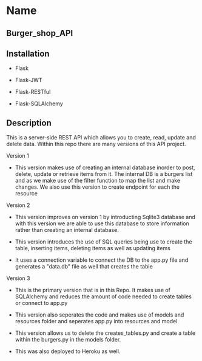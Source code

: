 # Name

## Burger_shop_API

## Installation

* Flask

* Flask-JWT

* Flask-RESTful

* Flask-SQLAlchemy 

## Description

This is a server-side REST API which allows you to create, read, update and delete data. Within this repo there are many versions of this API project. 

Version 1

* This version makes use of creating an internal database inorder to post, delete, update or retrieve items from it. The internal DB is a burgers list and as we make use of the filter function to map the list and make changes. We also use this version to create endpoint for each the resource

Version 2 

* This version improves on version 1 by introducting Sqlite3 database and with this version we are able to use this database to store information rather than creating an internal database. 

* This version introduces the use of SQL queries being use to create the table, inserting items, deleting items as well as updating items

* It uses a connection variable to connect the DB to the app.py file and generates a "data.db" file as well that creates the table

Version 3

* This is the primary version that is in this Repo. It makes use of SQLAlchemy and reduces the amount of code needed to create tables or connect to app.py

* This version also seperates the code and makes use of models and resources folder and seperates app.py into resources and model

* This version allows us to delete the creates_tables.py and create a table within the burgers.py in the models folder. 

* This was also deployed to Heroku as well. 
